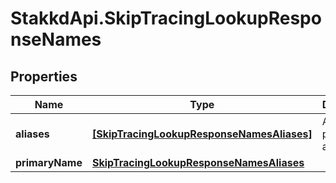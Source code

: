 # StakkdApi.SkipTracingLookupResponseNames

## Properties

Name | Type | Description | Notes
------------ | ------------- | ------------- | -------------
**aliases** | [**[SkipTracingLookupResponseNamesAliases]**](SkipTracingLookupResponseNamesAliases.md) | A list of the person&#39;s aliases. | [optional] 
**primaryName** | [**SkipTracingLookupResponseNamesAliases**](SkipTracingLookupResponseNamesAliases.md) |  | [optional] 


